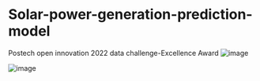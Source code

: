 # Solar-power-generation-prediction-model
Postech open innovation 2022 data challenge-Excellence Award
![image](https://github.com/junnyfilm/Solar-power-generation-prediction-model/assets/109502364/9f4e14e1-69ea-407b-9457-a7b0ed2f073a)


![image](https://github.com/junnyfilm/Solar-power-generation-prediction-model/assets/109502364/74f12074-c548-4dd2-8e36-b204761a3c2e)
